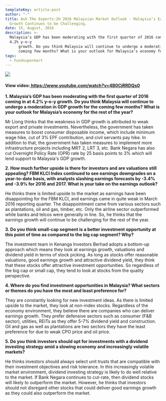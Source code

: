 ```yaml
---
templateKey: article-post
author: "-"
title: Ask The Experts:2H 2016 Malaysian Market Outlook - Malaysia’s Earnings
  Growth Continues to be Challenging.
date: 15, August, 2016
description: >-
  Malaysia’s GDP has been moderating with the first quarter of 2016 coming in at
  4.2% y-o-y
      growth. Do you think Malaysia will continue to undergo a moderation in GDP growth for the
      coming few months? What is your outlook for Malaysia’s economy for the rest of the year?
tags:
  - Fundsupermart
---
```

![](/img/2016-08-15-commentary-malaysia-earnings-growth-continues-to-be-challenging-commentary.png)

<h4>View video:<a href="https://www.youtube.com/watch?v=4B0CjRRDQs0"> https://www.youtube.com/watch?v=4B0CjRRDQs0 </a></h4>

<!-- <ol type="1">
    <li><p><b>Malaysia’s GDP has been moderating with the first quarter of 2016 coming in at 4.2% y-o-y
        growth. Do you think Malaysia will continue to undergo a moderation in GDP growth for the
        coming few months? What is your outlook for Malaysia’s economy for the rest of the year?
        </b> </p>

        <p>Mr Liong thinks that the weakness in GDP growth is attributed to weak export and private
            investments. Nevertheless, the government has taken measures to boost consumer disposable
            income, which include minimum wage hike, cut of 3% EPF contribution, and civil servants pay hike.
            In addition to that, the government has taken measures to implement more infrastructure projects
            including MRT 2, LRT 3, etc. Bank Negara has also cut Overnight Policy Rate (OPR) rate by 25
            basis points to 3% which will lend support to Malaysia's GDP growth.</p>
        </li>
    <li><p><b>How much further upside is there for investors and are valuations still appealing? FBM KLCI
        Index continued to see earnings downgrades on a year-to-date basis, with analysts slashing
        earnings forecasts by -3.4% and -3.9% for 2016 and 2017. What is your take on the earnings
        outlook?</b> </p>

        <p>He thinks there is limited upside to the market as earnings have been disappointing for the FBM
            KLCI, and earnings came in quite weak in March 2016 reporting quarter. The disappointment came
            from various sectors such as plantations, oil and gas, timber, etc. Only the airline sector
            outperformed while banks and telcos were generally in line. So, he thinks that the earnings growth
            will continue to be challenging for the rest of the year.</p>
    </li>

    <li><p><b>Do you think small-cap segment is a better investment opportunity at this point of time as
        compared to the big cap segment? Why?</b> </p>
    
    <p>The investment team in Kenanga Investors Berhad adopts a bottom-up approach which means they
        look at earnings growth, valuations and dividend yield in terms of stock picking. As long as stocks
        offer reasonable valuations, good earnings growth and attractive dividend yield, they think that
        these stocks offer attractive investment opportunities. So regardless of the big cap or small cap,
        they tend to look at stocks from the quality perspective.</p>
    </li>

    <li><p><b>Where do you find investment opportunities in Malaysia? What sectors or themes do you
        have the most and least preference for?</b> </p>
    
    <p>They are constantly looking for new investment ideas. As there is limited upside to the market, they
        look at non-index stocks. Regardless of the economy environment, they believe there are
        companies who can deliver earnings growth. They prefer defensive sectors such as consumer (F&B
        sector), utilities, REITs as they offer 5-7% dividend yield and construction. Oil and gas as well as
        plantations are two sectors they have the least preference for due to weak CPO price and oil price.</p></li>

    <li><p><b>Do you think investors should opt for investments with a dividend investing strategy amid a
        slowing economy and increasingly volatile markets?</b> </p>
        
    <p>He thinks investors should always select unit trusts that are compatible with their investment
        objectives and risk tolerance. In this increasingly volatile market environment, dividend investing
        strategy is likely to do well relative to the market. If Bank Negara continues to cut-rate, then
        dividend stocks will likely to outperform the market. However, he thinks that investors should not
        disregard other stocks that could deliver good earnings growth as they could also outperform the
        market.</p></li>
</ol>   -->

<p><b>1. Malaysia’s GDP has been moderating with the first quarter of 2016 coming in at 4.2% y-o-y
    growth. Do you think Malaysia will continue to undergo a moderation in GDP growth for the
    coming few months? What is your outlook for Malaysia’s economy for the rest of the year?
    </b> </p>

<p>Mr Liong thinks that the weakness in GDP growth is attributed to weak export and private
    investments. Nevertheless, the government has taken measures to boost consumer disposable
    income, which include minimum wage hike, cut of 3% EPF contribution, and civil servants pay hike.
    In addition to that, the government has taken measures to implement more infrastructure projects
    including MRT 2, LRT 3, etc. Bank Negara has also cut Overnight Policy Rate (OPR) rate by 25
    basis points to 3% which will lend support to Malaysia's GDP growth.</p>

<p><b>2. How much further upside is there for investors and are valuations still appealing? FBM KLCI
    Index continued to see earnings downgrades on a year-to-date basis, with analysts slashing
    earnings forecasts by -3.4% and -3.9% for 2016 and 2017. What is your take on the earnings
    outlook?</b> </p>

<p>He thinks there is limited upside to the market as earnings have been disappointing for the FBM
    KLCI, and earnings came in quite weak in March 2016 reporting quarter. The disappointment came
    from various sectors such as plantations, oil and gas, timber, etc. Only the airline sector
    outperformed while banks and telcos were generally in line. So, he thinks that the earnings growth
    will continue to be challenging for the rest of the year.</p>

<p><b>3. Do you think small-cap segment is a better investment opportunity at this point of time as
    compared to the big cap segment? Why?</b> </p>

<p>The investment team in Kenanga Investors Berhad adopts a bottom-up approach which means they
    look at earnings growth, valuations and dividend yield in terms of stock picking. As long as stocks
    offer reasonable valuations, good earnings growth and attractive dividend yield, they think that
    these stocks offer attractive investment opportunities. So regardless of the big cap or small cap,
    they tend to look at stocks from the quality perspective.</p>

<p><b>4. Where do you find investment opportunities in Malaysia? What sectors or themes do you
    have the most and least preference for?</b> </p>

<p>They are constantly looking for new investment ideas. As there is limited upside to the market, they
    look at non-index stocks. Regardless of the economy environment, they believe there are
    companies who can deliver earnings growth. They prefer defensive sectors such as consumer (F&B
    sector), utilities, REITs as they offer 5-7% dividend yield and construction. Oil and gas as well as
    plantations are two sectors they have the least preference for due to weak CPO price and oil price.</p>

<p><b>5. Do you think investors should opt for investments with a dividend investing strategy amid a
    slowing economy and increasingly volatile markets?</b> </p>
    
<p>He thinks investors should always select unit trusts that are compatible with their investment
    objectives and risk tolerance. In this increasingly volatile market environment, dividend investing
    strategy is likely to do well relative to the market. If Bank Negara continues to cut-rate, then
    dividend stocks will likely to outperform the market. However, he thinks that investors should not
    disregard other stocks that could deliver good earnings growth as they could also outperform the
    market.</p>